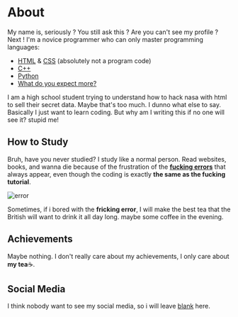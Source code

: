 # About

My name is, seriously ? You still ask this ? Are you can't see my profile ? Next ! I'm a novice programmer who can only master programming languages:
- [HTML](https://en.wikipedia.org/wiki/HTML) & [CSS](https://en.wikipedia.org/wiki/CSS) (absolutely not a program code)
- [C++](https://en.wikipedia.org/wiki/C%2B%2B)
- [Python](https://en.wikipedia.org/wiki/Python_(programming_language)) 
- [What do you expect more?](https://en.wikipedia.org/wiki/Nothing)

I am a high school student trying to understand how to hack nasa with html to sell their secret data. Maybe that's too much. I dunno what else to say. Basically I just want to learn coding. But why am I writing this if no one will see it? stupid me!

## How to Study

Bruh, have you never studied? I study like a normal person. Read websites, books, and wanna die because of the frustration of the [**fucking errors**](https://en.wikipedia.org/wiki/Error) that always appear, even though the coding is exactly **the same as the fucking tutorial**.

![error](https://64.media.tumblr.com/4b3a54a3bed69107972a80f7c70a2aaf/tumblr_nsjoqd1xXV1ucdb23o1_540.gifv)

Sometimes, if i bored with the **fricking error**, I will make the best tea that the British will want to drink it all day long. maybe some coffee in the evening.

## Achievements 

Maybe nothing. I don't really care about my achievements, I only care about **my tea**☕.

## Social Media

I think nobody want to see my social media, so i will leave [blank](https://www.youtube.com/watch?v=z4JJ270xx98) here.
